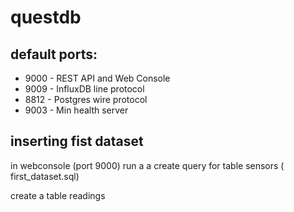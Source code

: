# questdb

## default ports: 

- 9000 - REST API and Web Console
- 9009 - InfluxDB line protocol
- 8812 - Postgres wire protocol
- 9003 - Min health server


## inserting fist dataset
in webconsole  (port 9000) 
run  a  a create query for table sensors  ( first_dataset.sql)

create a table readings 
